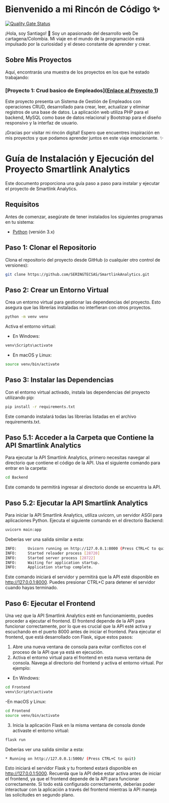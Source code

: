 # Bienvenido a mi Rincón de Código ✨
[![Quality Gate Status](https://sonarcloud.io/api/project_badges/measure?project=santiagomarmol_Portafolio&metric=alert_status)](https://sonarcloud.io/summary/new_code?id=santiagomarmol_Portafolio)

¡Hola, soy Santiago! 👋 Soy un apasionado del desarrollo web De cartagena/Colombia. Mi viaje en el mundo de la programación está impulsado por la curiosidad y el deseo constante de aprender y crear.

## Sobre Mis Proyectos

Aquí, encontrarás una muestra de los proyectos en los que he estado trabajando:
### [Proyecto 1: Crud basico de Empleados]([Enlace al Proyecto 1](https://github.com/santiagomarmol/Portafolio/tree/main/CRUD%20Empleados))
Este proyecto presenta un Sistema de Gestión de Empleados con operaciones CRUD, desarrollado para crear, leer, actualizar y eliminar registros de una base de datos. La aplicación web utiliza PHP para el backend, MySQL como base de datos relacional y Bootstrap para el diseño responsivo y la interfaz de usuario.

¡Gracias por visitar mi rincón digital! Espero que encuentres inspiración en mis proyectos y que podamos aprender juntos en este viaje emocionante. ✨




# Guía de Instalación y Ejecución del Proyecto Smartlink Analytics

Este documento proporciona una guía paso a paso para instalar y ejecutar el proyecto de Smartlink Analytics.

## Requisitos

Antes de comenzar, asegúrate de tener instalados los siguientes programas en tu sistema:

- [Python](https://www.python.org/downloads/) (versión 3.x)

## Paso 1: Clonar el Repositorio

Clona el repositorio del proyecto desde GitHub (o cualquier otro control de versiones):

```bash
git clone https://github.com/SERINGTECSAS/SmartlinkAnalytics.git
```
## Paso 2: Crear un Entorno Virtual

Crea un entorno virtual para gestionar las dependencias del proyecto. Esto asegura que las librerías instaladas no interfieran con otros proyectos.
```bash
python -m venv venv
```
Activa el entorno virtual:
- En Windows:
```bash
venv\Scripts\activate
```
- En macOS y Linux:
 ```bash
source venv/bin/activate
``` 
## Paso 3: Instalar las Dependencias
Con el entorno virtual activado, instala las dependencias del proyecto utilizando pip:
 ```bash
pip install -r requirements.txt
```
Este comando instalará todas las librerías listadas en el archivo requirements.txt.

## Paso 5.1: Acceder a la Carpeta que Contiene la API Smartlink Analytics

Para ejecutar la API Smartlink Analytics, primero necesitas navegar al directorio que contiene el código de la API. Usa el siguiente comando para entrar en la carpeta:

```bash
cd Backend
```
Este comando te permitirá ingresar al directorio donde se encuentra la API.
## Paso 5.2: Ejecutar la API Smartlink Analytics
Para iniciar la API Smartlink Analytics, utiliza uvicorn, un servidor ASGI para aplicaciones Python. Ejecuta el siguiente comando en el directorio Backend:
 ```bash
uvicorn main:app
```
Deberías ver una salida similar a esta:
 ```bash
INFO:     Uvicorn running on http://127.0.0.1:8000 (Press CTRL+C to quit)
INFO:     Started reloader process [28720]
INFO:     Started server process [28722]
INFO:     Waiting for application startup.
INFO:     Application startup complete.
```
Este comando iniciará el servidor y permitirá que la API esté disponible en http://127.0.0.1:8000. Puedes presionar CTRL+C para detener el servidor cuando hayas terminado.

## Paso 6: Ejecutar el Frontend
Una vez que la API Smartlink Analytics esté en funcionamiento, puedes proceder a ejecutar el frontend. El frontend depende de la API para funcionar correctamente, por lo que es crucial que la API esté activa y escuchando en el puerto 8000 antes de iniciar el frontend.
Para ejecutar el frontend, que está desarrollado con Flask, sigue estos pasos:
1. Abre una nueva ventana de consola para evitar conflictos con el proceso de la API que ya está en ejecución.
2. Activa el entorno virtual para el frontend en esta nueva ventana de consola. Navega al directorio del frontend y activa el entorno virtual. Por ejemplo:
 - En Windows:
  ```bash
 cd Frontend
 venv\Scripts\activate
 ```
 -En macOS y Linux:
  ```bash
 cd Frontend
 source venv/bin/activate
 ```
3. Inicia la aplicación Flask en la misma ventana de consola donde activaste el entorno virtual:
 ```bash
 flask run
 ```
Deberías ver una salida similar a esta:
 ```bash
 * Running on http://127.0.0.1:5000/ (Press CTRL+C to quit)
 ```
Esto iniciará el servidor Flask y tu frontend estará disponible en http://127.0.0.1:5000.
Recuerda que la API debe estar activa antes de iniciar el frontend, ya que el frontend depende de la API para funcionar correctamente. 
Si todo está configurado correctamente, deberías poder interactuar con la aplicación a través del frontend mientras la API maneja las solicitudes en segundo plano.
